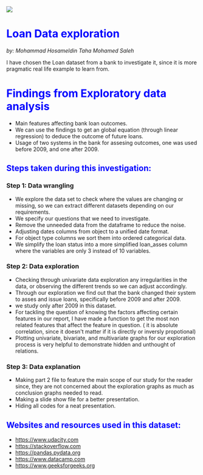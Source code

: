 <img src="1.jpg">

#                             <span style="color:blue"> Loan Data exploration</span>
*by: Mohammad Hosameldin Taha Mohamed Saleh*



 I have chosen  the Loan dataset from a bank to investigate it, since it is more pragmatic real life example to learn from.

#                             <span style="color:blue"> Findings from Exploratory data analysis</span> 

 - Main features affecting bank loan outcomes.
 - We can use the findings to get an global equation (through linear regression) to deduce the outcome of future loans.
 - Usage of two systems in the bank for assesing outcomes, one was used before 2009, and one after 2009.



## <span style="color:blue"> Steps taken during this investigation:</span>

### Step 1: Data wrangling

 - We explore the data set to check where the values are changing or missing, so we can extract different datasets depending on our requirements.
 - We specify our questions that we need to investigate.
 - Remove the unneeded data from the dataframe to reduce the noise.
 - Adjusting dates columns from object to a unified date format.
 - For object type columns we sort them into ordered categorical data.
 - We simplify the loan status into a more simplified loan_asses column where the variables are only 3 instead of 10 variables.
 
### Step 2: Data exploration

 - Checking through univariate data exploration any irregularities in the data, or observing the different trends so we can adjust accordingly.
 - Through our exploration we find out that the bank changed their system to asses and issue loans, specifically before 2009 and after 2009.
 - we study only after 2009 in this dataset.
 - For tackling the question of knowing the factors affecting certain features in our report, I have made a function to get the most non related features that affect the feature in question. ( it is absolute correlation, since it doesn't matter if it is directly or inversly propotional) 
 - Plotting univariate, bivariate, and multivariate graphs for our exploration process is very helpful to demonstrate hidden and unthought of relations.
 
 
### Step 3: Data explanation

 - Making part 2 file to feature the main scope of our study for the reader since, they are not concerned about the exploration graphs as much as conclusion graphs needed to read.
 - Making a slide show file for a better presentation.
 - Hiding all codes for a neat presentation.



## <span style="color:blue"> Websites and resources used in this dataset:</span>

 - https://www.udacity.com
 - https://stackoverflow.com
 - https://pandas.pydata.org 
 - https://www.datacamp.com
 - https://www.geeksforgeeks.org


```python

```
